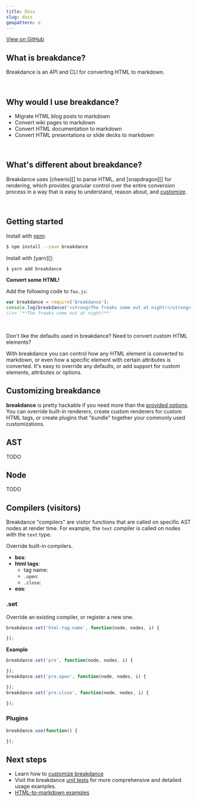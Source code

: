 ```yaml
---
title: Docs
slug: docs
geopattern: e
---
```


[View on GitHub](https://github.com/{{@site.repository}})

## What is breakdance?

Breakdance is an API and CLI for converting HTML to markdown.

<br>

## Why would I use breakdance?

- Migrate HTML blog posts to markdown
- Convert wiki pages to markdown
- Convert HTML documentation to markdown
- Convert HTML presentations or slide decks to markdown

<br>

## What's different about breakdance?

Breakdance uses [cheerio][] to parse HTML, and [snapdragon][] for rendering, which provides granular control over the entire conversion process in a way that is easy to understand, reason about, and [customize](customize.html).

<br>

## Getting started

Install with [npm](https://www.npmjs.com/):

```sh
$ npm install --save breakdance
```

Install with [yarn][]:

```sh
$ yarn add breakdance
```

**Convert some HTML!**

Add the following code to `foo.js`:

```js
var breakdance = require('breakdance');
console.log(breakdance('<strong>The freaks come out at night!</strong>'));
//=> '**The freaks come out at night!**'
```

<br>


Don't like the defaults used in breakdance? Need to convert custom HTML elements?

With breakdance you can control how any HTML element is converted to markdown, or even how a specific element with certain attributes is converted. It's easy to override any defaults, or add support for custom elements, attributes or options.


## Customizing breakdance

**breakdance** is pretty hackable if you need more than the [provided options](options.html). You can override built-in renderers, create custom renderers for custom HTML tags, or create plugins that "bundle" together your commonly used customizations.

## AST

TODO


## Node

TODO


## Compilers (visitors)

Breakdance "compilers" are visitor functions that are called on specific AST nodes at render time. For example, the `text` compiler is called on nodes with the `text` type.

Override built-in compilers.

- **bos**:
- **html tags**:
  * tag name:
  * `.open`:
  * `.close`:
- **eos**:

### .set

Override an existing compiler, or register a new one.

```js
breakdance.set('html-tag-name', function(node, nodes, i) {

});
```

**Example**

```js
breakdance.set('pre', function(node, nodes, i) {

});
breakdance.set('pre.open', function(node, nodes, i) {

});
breakdance.set('pre.close', function(node, nodes, i) {

});
```

### Plugins

```js
breakdance.use(function() {

});
```


## Next steps

- Learn how to [customize breakdance](customize.html)
- Visit the breakdance [unit tests]({{@site.href}}/test) for more comprehensive and detailed usage examples.
- [HTML-to-markdown examples](examples.html)
